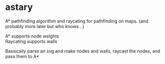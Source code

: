 # astary

A* pathfinding algorithm and raycating for pathfinding on maps. (and probably more later but who knows ..)

A* supports node weights  
Raycating supports walls

Bassically parse an svg and make nodes and walls, raycast the nodes, and pass them to A*